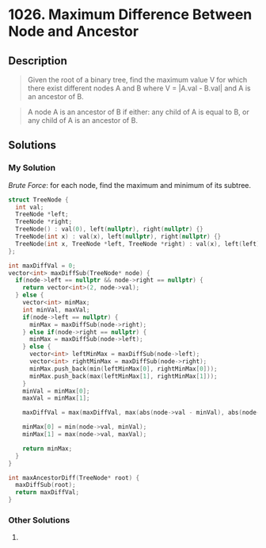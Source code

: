 # 1026. Maximum Difference Between Node and Ancestor

## Description

> Given the root of a binary tree, find the maximum value V for which there exist different nodes A and B where V = |A.val - B.val| and A is an ancestor of B.

> A node A is an ancestor of B if either: any child of A is equal to B, or any child of A is an ancestor of B.

## Solutions

### My Solution

_Brute Force_: for each node, find the maximum and minimum of its subtree.

```cpp
struct TreeNode {
  int val;
  TreeNode *left;
  TreeNode *right;
  TreeNode() : val(0), left(nullptr), right(nullptr) {}
  TreeNode(int x) : val(x), left(nullptr), right(nullptr) {}
  TreeNode(int x, TreeNode *left, TreeNode *right) : val(x), left(left), right(right) {}
};

int maxDiffVal = 0;
vector<int> maxDiffSub(TreeNode* node) {
  if(node->left == nullptr && node->right == nullptr) {
    return vector<int>(2, node->val);
  } else {
    vector<int> minMax;
    int minVal, maxVal;
    if(node->left == nullptr) {
      minMax = maxDiffSub(node->right);
    } else if(node->right == nullptr) {
      minMax = maxDiffSub(node->left);
    } else {
      vector<int> leftMinMax = maxDiffSub(node->left);
      vector<int> rightMinMax = maxDiffSub(node->right);
      minMax.push_back(min(leftMinMax[0], rightMinMax[0]));
      minMax.push_back(max(leftMinMax[1], rightMinMax[1]));
    }
    minVal = minMax[0];
    maxVal = minMax[1];

    maxDiffVal = max(maxDiffVal, max(abs(node->val - minVal), abs(node->val - maxVal)));

    minMax[0] = min(node->val, minVal);
    minMax[1] = max(node->val, maxVal);

    return minMax;
  }
}

int maxAncestorDiff(TreeNode* root) {
  maxDiffSub(root);
  return maxDiffVal;
}
```

### Other Solutions

1.
